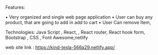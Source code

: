 Features:

• Very organized and single web page application
• User can buy any product,
  that are going to add in add to cart
• User Can remove Item,


Technologies: Java Script , React, , React router, React hook form,  Bootstrap , CSS , Font Awesome,netlify


web site link : https://kind-tesla-566a29.netlify.app/
